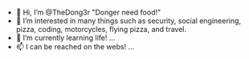 - 👋 Hi, I’m @TheDong3r "Donger need food!"
- 👀 I’m interested in many things such as security, social engineering, pizza, coding, motorcycles, flying pizza, and travel. 
- 🌱 I’m currently learning life! ...
- 📫 I can be reached on the webs!  ...

<!---
TheDong3r/TheDong3r is a ✨ special ✨ repository because its `README.md` (this file) appears on your GitHub profile.
You can click the Preview link to take a look at your changes.
--->
